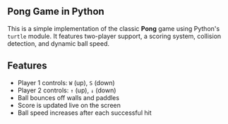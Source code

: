 ## Pong Game in Python
This is a simple implementation of the classic **Pong** game using Python's `turtle` module. It features two-player support, a scoring system, collision detection, and dynamic ball speed.

## Features
- Player 1 controls: `W` (up), `S` (down)
- Player 2 controls: `↑` (up), `↓` (down)
- Ball bounces off walls and paddles
- Score is updated live on the screen
- Ball speed increases after each successful hit

